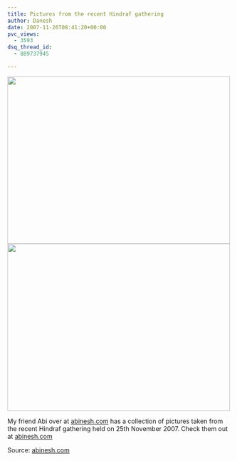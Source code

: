 ```yaml
---
title: Pictures from the recent Hindraf gathering
author: Danesh
date: 2007-11-26T08:41:20+00:00
pvc_views:
  - 3593
dsq_thread_id:
  - 889737945

---
```

<img loading="lazy" src="http://farm3.static.flickr.com/2303/2064030768_79f0ac5973.jpg?v=0" height="375" width="500" />

<img loading="lazy" src="http://farm3.static.flickr.com/2256/2063235909_5015cd50d1.jpg?v=0" height="375" width="500" /> 

My friend Abi over at [abinesh.com][1] has a collection of pictures taken from the recent Hindraf gathering held on 25th November 2007. Check them out at [abinesh.com][1]

Source: [abinesh.com][1]

 [1]: http://www.abinesh.com/delirium/posts/hindraf-25-11-07-pictures/
